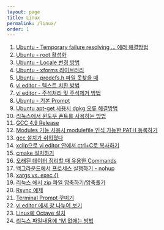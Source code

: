 ```yaml
---
layout: page
title: Linux
permalink: /linux/
order: 1
---
```


1. [Ubuntu - Temporary failure resolving … 에러 해결방법][1]
1. [Ubuntu - root 활성화][2]
1. [Ubuntu - Locale 변경 방법][3]
1. [Ubuntu - xforms 라이브러리][4]
1. [Ubuntu - predefs.h 파일 못찾을 때][5]
1. [vi editor - 텍스트 치환 방법][6]
1. [vi editor - 주석처리 및 주석제거 방법][7]
1. [Ubuntu - 기본 Prompt][8]
1. [Ubuntu apt-get 사용시 dpkg 오류 해결방법][9]
1. [리눅스에서 윈도우 폰트를 사용하는 방법][10]
1. [GCC 4.9 Release][11]
1. [Modules 기능 사용시 modulefile 인식 가능한 PATH 등록하기][12]
1. [gcc 설치가 쉬워졌다][13]
1. [xclip으로 vi editor 안에서 ctrl+C로 복사하기][14]
 1. [cmake 설치하기][15]
1. [오래된 데이터 정리할 때 유용한 Commands][16]
1. [백그라운드에서 프로세스 실행하기 - nohup][17]
1. [xargs vs. exec {}][18]
1. [리눅스 에서 zip 파일 압축하기/압축풀기][19]
1. [Rsync 예제][20]
1. [Terminal Prompt 꾸미기][21]
1. [vi editor 에서 창 나누어 보기][22]
1. [Linux에 Octave 설치][23]
1. [리눅스 파일내용에 ^M 없애는 방법][24]

[1]:	http://nodolee.github.io/2016/09/19/ubuntu_temporary_failure_resolving/ "Ubuntu - Temporary failure resolving … 에러 해결방법"
[2]:	http://nodolee.github.io/2016/09/12/ubuntu_root_enable/ "Ubuntu - root 활성화"
[3]:	http://nodolee.github.io/2016/09/10/ubuntu_locale/ "Ubuntu - Locale 변경 방법"
[4]:	http://nodolee.github.io/2016/09/09/xforms_library/ "Ubuntu - xforms 라이브러리"
[5]:	http://nodolee.github.io/2016/09/07/Ubuntu_predefs/ "Ubuntu predefs.h 파일 못찾을 때"
[6]:	http://nodolee.github.io/2016/09/04/VIM_replace_text/ "vi editor 텍스트 치환 방법"
[7]:	http://nodolee.github.io/2016/09/03/vim_comment/ "vi editor 주석처리 및 주석제거 방법"
[8]:	http://nodolee.github.io/2016/08/31/Ubuntu-PS1/
[9]:	http://nodolee.github.io/2016/08/31/Ubuntu_dpkg/
[10]:	http://nodolee.github.io/2016/08/30/Font_Linux/
[11]:	http://nodolee.github.io/2016/08/03/GCC49-release/
[12]:	http://nodolee.github.io/2015/12/08/modulefile/ "Modules 기능 사용시 modulefile 인식 가능한 PATH 등록하기"
[13]:	http://nodolee.github.io/2015/12/03/gcc-installation/
[14]:	http://nodolee.github.io/2015/11/05/vim-ctrlCcopy/
[15]:	http://nodolee.github.io/2015/10/20/Find-oldfiles/
[16]:	http://nodolee.github.io/2015/10/20/Find-oldfiles/
[17]:	http://nodolee.github.io/2015/10/11/nohup/
[18]:	http://nodolee.github.io/2015/09/05/xargs-exec/
[19]:	http://nodolee.github.io/2015/07/11/Linux_Zip/ "리눅스 에서 zip 파일 압축하기/압축풀기"
[20]:	http://nodolee.github.io/2015/07/10/Rsync_Examples/
[21]:	http://nodolee.github.io/2015/07/02/Termial_Prompt/
[22]:	http://nodolee.github.io/2015/06/18/vim_window_split/ "vi editor 에서 창 나누어 보기"
[23]:	Linux%EC%97%90%20Octave%20%EC%84%A4%EC%B9%98
[24]:	http://nodolee.github.io/2012/06/27/removeM/